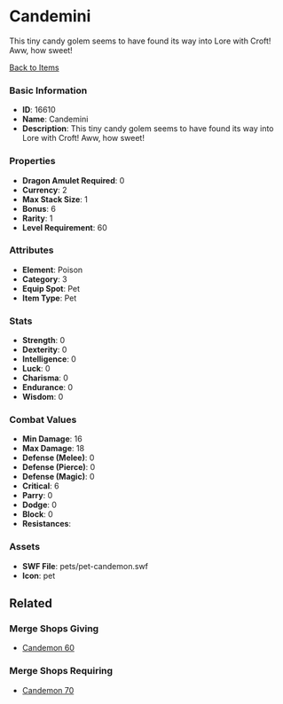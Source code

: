 # Candemini

This tiny candy golem seems to have found its way into Lore with Croft! Aww, how sweet!

[Back to Items](../items.md)

### Basic Information

- **ID**: 16610
- **Name**: Candemini
- **Description**: This tiny candy golem seems to have found its way into Lore with Croft! Aww, how sweet!

### Properties

- **Dragon Amulet Required**: 0
- **Currency**: 2
- **Max Stack Size**: 1
- **Bonus**: 6
- **Rarity**: 1
- **Level Requirement**: 60

### Attributes

- **Element**: Poison
- **Category**: 3
- **Equip Spot**: Pet
- **Item Type**: Pet

### Stats

- **Strength**: 0
- **Dexterity**: 0
- **Intelligence**: 0
- **Luck**: 0
- **Charisma**: 0
- **Endurance**: 0
- **Wisdom**: 0

### Combat Values

- **Min Damage**: 16
- **Max Damage**: 18
- **Defense (Melee)**: 0
- **Defense (Pierce)**: 0
- **Defense (Magic)**: 0
- **Critical**: 6
- **Parry**: 0
- **Dodge**: 0
- **Block**: 0
- **Resistances**: 

### Assets

- **SWF File**: pets/pet-candemon.swf
- **Icon**: pet

## Related

### Merge Shops Giving

- [Candemon 60](../merge-shops/258-candemon-60.md)

### Merge Shops Requiring

- [Candemon 70](../merge-shops/259-candemon-70.md)

